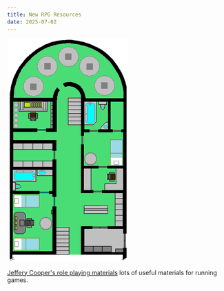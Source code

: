 ```yaml
---
title: New RPG Resources
date: 2025-07-02
---
```

![Deckplans](/images/RPG-resources.bmp) 

[Jeffery Cooper's role playing materials](https://drive.google.com/drive/folders/1hd5thBLW5olPOr-nECZ4Y4zkOSU6XdEQ) lots of useful materials for running games.